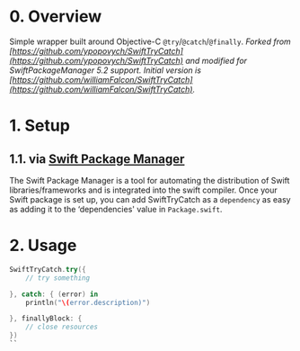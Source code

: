 # 0. Overview
Simple wrapper built around Objective-C `@try`/`@catch`/`@finally`.
_Forked from [https://github.com/ypopovych/SwiftTryCatch](https://github.com/ypopovych/SwiftTryCatch) and modified for SwiftPackageManager 5.2 support. Initial version is [https://github.com/williamFalcon/SwiftTryCatch](https://github.com/williamFalcon/SwiftTryCatch)._

# 1. Setup
## 1.1. via [Swift Package Manager](https://swift.org/package-manager/)
The Swift Package Manager is a tool for automating the distribution of Swift libraries/frameworks and is integrated into the swift compiler. Once your Swift package is set up, you can add SwiftTryCatch as a `dependency` as easy as adding it to the ‘dependencies' value in `Package.swift`.

# 2. Usage
```swift
SwiftTryCatch.try({
	// try something

}, catch: { (error) in
	println("\(error.description)")

}, finallyBlock: {
	// close resources
})
``
